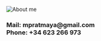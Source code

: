 ![About me](https://github.com/mpratdev/mpratdev/assets/151387316/8301c4c3-1f3a-4e15-a883-56aa8cd61ad9)
<h3>
  <strong>Mail</strong>: mpratmaya@gmail.com
  <br>
  <strong>Phone</strong>: +34 623 266 973
</h3>
